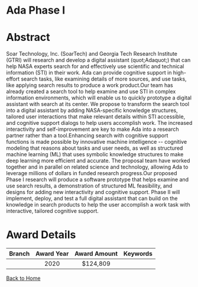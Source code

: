 
Ada Phase I
===========

# Abstract


Soar Technology, Inc. (SoarTech) and Georgia Tech Research Institute (GTRI) will research and develop a digital assistant (quot;Adaquot;) that can help NASA experts search for and effectively use scientific and technical information (STI) in their work. Ada can provide cognitive support in high-effort search tasks, like examining details of more sources, and use tasks, like applying search results to produce a work product.Our team has already created a search tool to help examine and use STI in complex information environments, which will enable us to quickly prototype a digital assistant with search at its center. We propose to transform the search tool into a digital assistant by adding NASA-specific knowledge structures, tailored user interactions that make relevant details within STI accessible, and cognitive support dialogs to help users accomplish work. The increased interactivity and self-improvement are key to make Ada into a research partner rather than a tool.Enhancing search with cognitive support functions is made possible by innovative machine intelligence -- cognitive modeling that reasons about tasks and user needs, as well as structured machine learning (ML) that uses symbolic knowledge structures to make deep learning more efficient and accurate. The proposal team have worked together and in parallel on related science and technology, allowing Ada to leverage millions of dollars in funded research progress.Our proposed Phase I research will produce a software prototype that helps examine and use search results, a demonstration of structured ML feasibility, and designs for adding new interactivity and cognitive support. Phase II will implement, deploy, and test a full digital assistant that can build on the knowledge in search products to help the user accomplish a work task with interactive, tailored cognitive support.  

# Award Details

|Branch|Award Year|Award Amount|Keywords|
| :---: | :---: | :---: | :---: |
||2020|$124,809||
  
  


[Back to Home](https://github.com/chrischow/dod_sbir_awards/CC/#669)